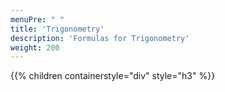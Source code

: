 ```yaml
---
menuPre: " "
title: 'Trigonometry'
description: 'Formulas for Trigonometry'
weight: 200
---
```


{{% children containerstyle="div" style="h3" %}}
